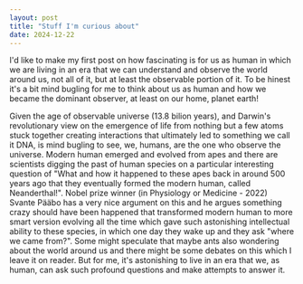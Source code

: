 ```yaml
---
layout: post
title: "Stuff I'm curious about"
date: 2024-12-22
---
```

I'd like to make my first post on how fascinating is for us as human in which we are living in an era that we can understand and observe the world around us, not all of it, but at least the observable portion of it. To be hinest it's a bit mind bugling for me to think about us as human and how we became the dominant observer, at least on our home, planet earth! 

Given the age of observable universe (13.8 bilion years), and Darwin's revolutionary view on the emergence of life from nothing but a few atoms stuck together creating interactions that ultimately led to something we call it DNA, is mind bugling to see, we, humans, are the one who observe the universe. Modern human emerged and evolved from apes and there are scientists digging the past of human species on a particular interesting question of "What and how it happened to these apes back in around 500 years ago that they eventually formed the modern human, called Neanderthal!". Nobel prize winner (in Physiology or Medicine - 2022) Svante Pääbo has a very nice argument on this and he argues something crazy should have been happened that transformed modern human to more smart version evolving all the time which gave such astonishing intellectual ability to these species, in which one day they wake up and they ask "where we came from?". Some might speculate that maybe ants also wondering about the world around us and there might be some debates on this which I leave it on reader. But for me, it's astonishing to live in an era that we, as human, can ask such profound questions and make attempts to answer it. 

